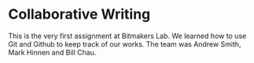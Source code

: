 Collaborative Writing
=============
This is the very first assignment at Bitmakers Lab.
We learned how to use Git and Github to keep track of our works.
The team was Andrew Smith, Mark Hinnen and Bill Chau.
